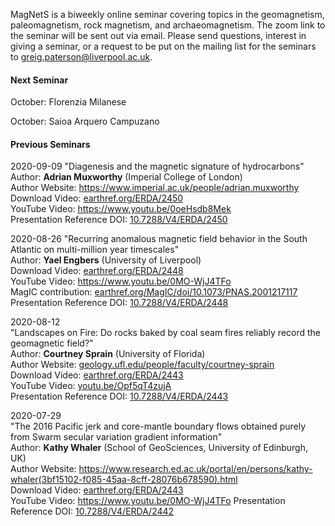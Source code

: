 MagNetS is a biweekly online seminar covering topics in the geomagnetism, paleomagnetism, rock magnetism, and archaeomagnetism. The zoom link to the seminar will be sent out via email. Please send questions, interest in giving a seminar, or a request to be put on the mailing list for the seminars to [greig.paterson@liverpool.ac.uk](mailto:greig.paterson@liverpool.ac.uk).

#### Next Seminar
October: Florenzia Milanese

October: Saioa Arquero Campuzano

#### Previous Seminars
2020-09-09 
"Diagenesis and the magnetic signature of hydrocarbons"  
 Author: **Adrian Muxworthy** (Imperial College of London)  
 Author Website: https://www.imperial.ac.uk/people/adrian.muxworthy  
 Download Video: [earthref.org/ERDA/2450](https://earthref.org/ERDA/2450/)  
 YouTube Video: https://www.youtu.be/0oeHsdb8Mek   
 Presentation Reference DOI: [10.7288/V4/ERDA/2450](https://dx.doi.org/10.7288/V4/ERDA/2450)

2020-08-26
"Recurring anomalous magnetic field behavior in the South Atlantic on multi-million year timescales"  
 Author: **Yael Engbers** (University of Liverpool)  
 Download Video: [earthref.org/ERDA/2448](https://earthref.org/ERDA/2448/)  
 YouTube Video: https://www.youtu.be/0MO-WjJ4TFo   
 MagIC contribution: [earthref.org/MagIC/doi/10.1073/PNAS.2001217117](https://earthref.org/MagIC/doi/10.1073/PNAS.2001217117)  
 Presentation Reference DOI: [10.7288/V4/ERDA/2448](https://dx.doi.org/10.7288/V4/ERDA/2448)

2020-08-12  
"Landscapes on Fire: Do rocks baked by coal seam fires reliably record the geomagnetic field?"  
 Author: **Courtney Sprain** (University of Florida)  
 Author Website: [geology.ufl.edu/people/faculty/courtney-sprain](https://geology.ufl.edu/people/faculty/courtney-sprain)  
 Download Video: [earthref.org/ERDA/2443](https://earthref.org/ERDA/2443)  
 YouTube Video: [youtu.be/Opf5qT4zujA](https://youtu.be/Opf5qT4zujA)  
 Presentation Reference DOI: [10.7288/V4/ERDA/2443](https://dx.doi.org/10.7288/V4/ERDA/2443)

2020-07-29  
"The 2016 Pacific jerk and core-mantle boundary flows obtained purely from Swarm secular variation gradient information"  
 Author: **Kathy Whaler** (School of GeoSciences, University of Edinburgh, UK)  
 Author Website: https://www.research.ed.ac.uk/portal/en/persons/kathy-whaler(3bf15102-f085-45aa-8cff-28076b678590).html  
 Download Video: [earthref.org/ERDA/2443](https://earthref.org/ERDA/2442)  
 YouTube Video: https://www.youtu.be/0MO-WjJ4TFo
 Presentation Reference DOI: [10.7288/V4/ERDA/2442](https://dx.doi.org/10.7288/V4/ERDA/2442)
